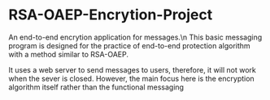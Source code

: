 # RSA-OAEP-Encrytion-Project
An end-to-end encrytion application for messages.\n
This basic messaging program is designed for the practice of end-to-end protection algorithm with a method similar to RSA-OAEP.

It uses a web server to send messages to users, therefore, it will not work when the sever is closed.
However, the main focus here is the encryption algorithm itself rather than the functional messaging 
